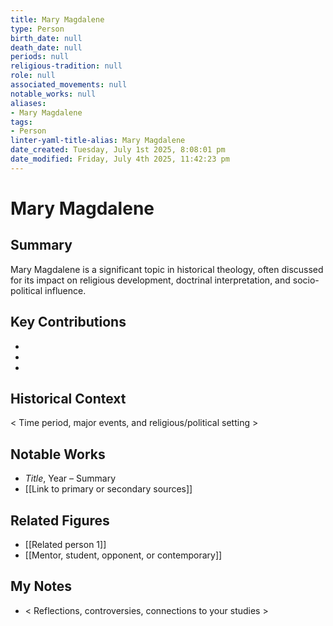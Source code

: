 ```yaml
---
title: Mary Magdalene
type: Person
birth_date: null
death_date: null
periods: null
religious-tradition: null
role: null
associated_movements: null
notable_works: null
aliases:
- Mary Magdalene
tags:
- Person
linter-yaml-title-alias: Mary Magdalene
date_created: Tuesday, July 1st 2025, 8:08:01 pm
date_modified: Friday, July 4th 2025, 11:42:23 pm
---
```


# Mary Magdalene

## Summary
Mary Magdalene is a significant topic in historical theology, often discussed for its impact on religious development, doctrinal interpretation, and socio-political influence.

## Key Contributions
- 
- 
- 

## Historical Context
< Time period, major events, and religious/political setting >

## Notable Works
- *Title*, Year – Summary
- [[Link to primary or secondary sources]]


## Related Figures
- [[Related person 1]]
- [[Mentor, student, opponent, or contemporary]]

## My Notes
- < Reflections, controversies, connections to your studies >
